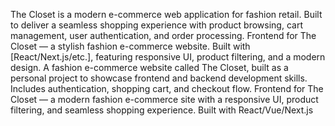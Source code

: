 The Closet is a modern e-commerce web application for fashion retail. 
Built to deliver a seamless shopping experience with product browsing, cart management, user authentication, and order processing.
Frontend for The Closet — a stylish fashion e-commerce website. Built with [React/Next.js/etc.], featuring responsive UI, product filtering, and a modern design.
A fashion e-commerce website called The Closet, built as a personal project to showcase frontend and backend development skills. 
Includes authentication, shopping cart, and checkout flow.
Frontend for The Closet — a modern fashion e-commerce site with a responsive UI, product filtering, and seamless shopping experience. Built with React/Vue/Next.js
